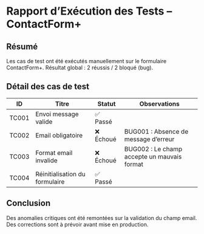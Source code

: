# Rapport d’Exécution des Tests – ContactForm+

## Résumé
Les cas de test ont été exécutés manuellement sur le formulaire ContactForm+. Résultat global : 2 réussis / 2 bloqué (bug).

## Détail des cas de test

| ID     | Titre                          | Statut   | Observations                     |
|--------|--------------------------------|----------|----------------------------------|
| TC001  | Envoi message valide           | ✅ Passé |                                  |
| TC002  | Email obligatoire              | ❌ Échoué| BUG001 : Absence de message d’erreur |
| TC003  | Format email invalide          | ❌ Échoué| BUG002 : Le champ accepte un mauvais format |
| TC004  | Réinitialisation du formulaire | ✅ Passé |                                  |

## Conclusion
Des anomalies critiques ont été remontées sur la validation du champ email. Des corrections sont à prévoir avant mise en production.
